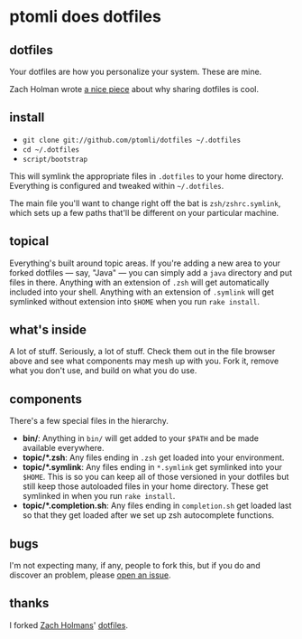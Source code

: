 # ptomli does dotfiles

## dotfiles

Your dotfiles are how you personalize your system. These are mine.

Zach Holman wrote [a nice piece](http://zachholman.com/2010/08/dotfiles-are-meant-to-be-forked/)
about why sharing dotfiles is cool.

## install

- `git clone git://github.com/ptomli/dotfiles ~/.dotfiles`
- `cd ~/.dotfiles`
- `script/bootstrap`

This will symlink the appropriate files in `.dotfiles` to your home directory.
Everything is configured and tweaked within `~/.dotfiles`.

The main file you'll want to change right off the bat is `zsh/zshrc.symlink`,
which sets up a few paths that'll be different on your particular machine.

## topical

Everything's built around topic areas. If you're adding a new area to your
forked dotfiles — say, "Java" — you can simply add a `java` directory and put
files in there. Anything with an extension of `.zsh` will get automatically
included into your shell. Anything with an extension of `.symlink` will get
symlinked without extension into `$HOME` when you run `rake install`.

## what's inside

A lot of stuff. Seriously, a lot of stuff. Check them out in the file browser
above and see what components may mesh up with you. Fork it, remove what you
don't use, and build on what you do use.

## components

There's a few special files in the hierarchy.

- **bin/**: Anything in `bin/` will get added to your `$PATH` and be made
  available everywhere.
- **topic/\*.zsh**: Any files ending in `.zsh` get loaded into your
  environment.
- **topic/\*.symlink**: Any files ending in `*.symlink` get symlinked into
  your `$HOME`. This is so you can keep all of those versioned in your dotfiles
  but still keep those autoloaded files in your home directory. These get
  symlinked in when you run `rake install`.
- **topic/\*.completion.sh**: Any files ending in `completion.sh` get loaded
  last so that they get loaded after we set up zsh autocomplete functions.

## bugs

I'm not expecting many, if any, people to fork this, but if you do and discover
an problem, please [open an issue](https://github.com/ptomli/dotfiles/issues).

## thanks

I forked [Zach Holmans](http://github.com/holman)' [dotfiles](http://github.com/holman/dotfiles).
